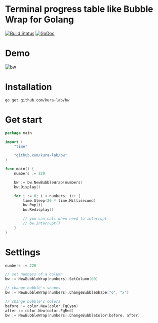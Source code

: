 # Terminal progress table like Bubble Wrap for Golang

[![Build Status](https://travis-ci.org/kura-lab/bw.svg?branch=master)](https://travis-ci.org/kura-lab/bw)
[![GoDoc](http://img.shields.io/badge/pkg.go.dev-documentation-blue.svg?style=flat)](https://pkg.go.dev/github.com/kura-lab/bw)

# Demo

![bw](https://user-images.githubusercontent.com/1156984/66727039-b82d3480-ee77-11e9-8fba-4b7fa82dc50e.gif)

# Installation

```
go get github.com/kura-lab/bw
```

# Get start

```go
package main

import (
	"time"

	"github.com/kura-lab/bw"
)

func main() {
	numbers := 220

	bw := bw.NewBubbleWrap(numbers)
	bw.Display()

	for i := 0; i < numbers; i++ {
		time.Sleep(20 * time.Millisecond)
		bw.Pop(i)
		bw.Redisplay()

		// you can call when need to interrupt
		// bw.Interrupt()
	}
}
```

# Settings

```go
numbers := 220

// set numbers of a column
bw := NewBubbleWrap(numbers).SetColumn(60)

// change bubble's shapes
bw := NewBubbleWrap(numbers).ChangeBubbleShape("o", "x")

// change bubble's colors
before := color.New(color.FgCyan)
after := color.New(color.FgRed)
bw := NewBubbleWrap(numbers).ChangeBubbleColor(before, after)
```
